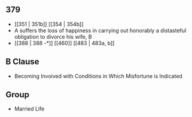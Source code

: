 ## 379
- [[351 | 351b]] [[354 | 354b]] 
- A suffers the loss of happiness in carrying out honorably a distasteful obligation to divorce his wife, B
- [[388 | 388 -*]] [[460]] [[483 | 483a, b]] 

## B Clause
- Becoming Invoived with Conditions in Which Misfortune is Indicated

## Group
- Married Life

